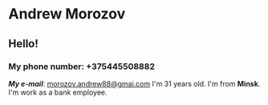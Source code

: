# Andrew Morozov

## Hello!

### My phone number: +375445508882
***My e-mail***: morozov.andrew88@gmai.com
I'm 31 years old. I'm from **Minsk**.
I'm work as a bank employee. 
